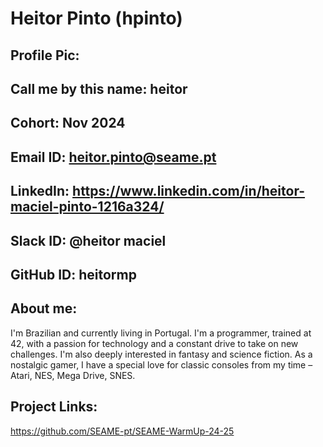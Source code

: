 # Heitor Pinto (hpinto)
## Profile Pic:
## Call me by this name: heitor 
## Cohort: Nov 2024
## Email ID: heitor.pinto@seame.pt
## LinkedIn: https://www.linkedin.com/in/heitor-maciel-pinto-1216a324/
## Slack ID: @heitor maciel
## GitHub ID: heitormp
## About me: 
I'm Brazilian and currently living in Portugal. I'm a programmer, trained at 42, with a passion for technology and a constant drive to take on new challenges. I'm also deeply interested in fantasy and science fiction. As a nostalgic gamer, I have a special love for classic consoles from my time – Atari, NES, Mega Drive, SNES.
## Project Links:
https://github.com/SEAME-pt/SEAME-WarmUp-24-25
